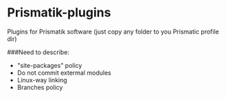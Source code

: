 Prismatik-plugins
=================

Plugins for Prismatik software (just copy any folder to you Prismatic profile dir)

###Need to describe:
* "site-packages" policy
* Do not commit extermal modules
* Linux-way linking
* Branches policy